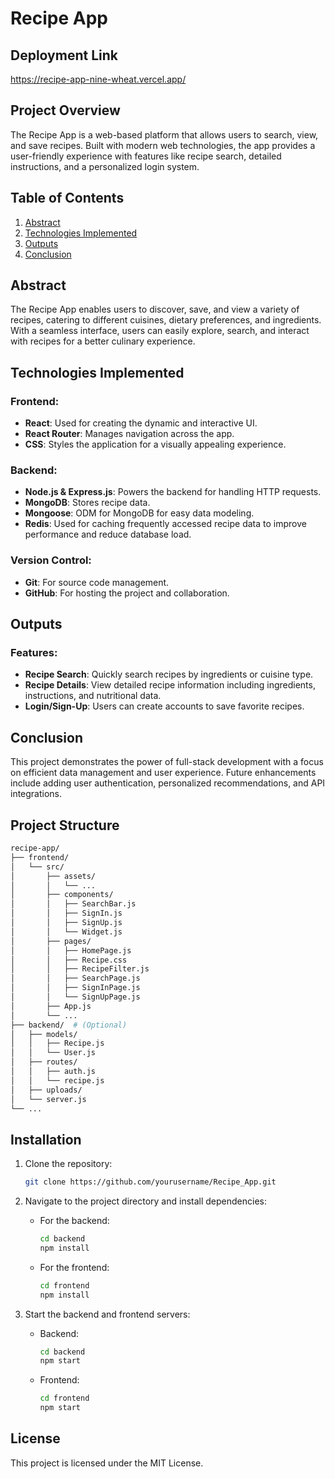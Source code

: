 
# Recipe App

## Deployment Link
https://recipe-app-nine-wheat.vercel.app/

## Project Overview
The Recipe App is a web-based platform that allows users to search, view, and save recipes. Built with modern web technologies, the app provides a user-friendly experience with features like recipe search, detailed instructions, and a personalized login system.

## Table of Contents
1. [Abstract](#abstract)
2. [Technologies Implemented](#technologies-implemented)
3. [Outputs](#outputs)
4. [Conclusion](#conclusion)

## Abstract
The Recipe App enables users to discover, save, and view a variety of recipes, catering to different cuisines, dietary preferences, and ingredients. With a seamless interface, users can easily explore, search, and interact with recipes for a better culinary experience.

## Technologies Implemented
### Frontend:
- **React**: Used for creating the dynamic and interactive UI.
- **React Router**: Manages navigation across the app.
- **CSS**: Styles the application for a visually appealing experience.

### Backend:
- **Node.js & Express.js**: Powers the backend for handling HTTP requests.
- **MongoDB**: Stores recipe data.
- **Mongoose**: ODM for MongoDB for easy data modeling.
- **Redis**: Used for caching frequently accessed recipe data to improve performance and reduce database load.

### Version Control:
- **Git**: For source code management.
- **GitHub**: For hosting the project and collaboration.

## Outputs
### Features:
- **Recipe Search**: Quickly search recipes by ingredients or cuisine type.
- **Recipe Details**: View detailed recipe information including ingredients, instructions, and nutritional data.
- **Login/Sign-Up**: Users can create accounts to save favorite recipes.


## Conclusion
This project demonstrates the power of full-stack development with a focus on efficient data management and user experience. Future enhancements include adding user authentication, personalized recommendations, and API integrations.

## Project Structure

```bash
recipe-app/
├── frontend/
│   └── src/
│       ├── assets/
│       │   └── ...
│       ├── components/
│       │   ├── SearchBar.js
│       │   ├── SignIn.js 
│       │   ├── SignUp.js 
│       │   └── Widget.js
│       ├── pages/
│       │   ├── HomePage.js
│       │   ├── Recipe.css
│       │   ├── RecipeFilter.js
│       │   ├── SearchPage.js
│       │   ├── SignInPage.js 
│       │   └── SignUpPage.js 
│       ├── App.js
│       └── ...
├── backend/  # (Optional)
│   ├── models/
│   │   ├── Recipe.js 
│   │   └── User.js    
│   ├── routes/
│   │   ├── auth.js     
│   │   └── recipe.js   
│   ├── uploads/      
│   └── server.js    
└── ...
```

## Installation
1. Clone the repository:
   ```bash
   git clone https://github.com/yourusername/Recipe_App.git
   ```

2. Navigate to the project directory and install dependencies:
   - For the backend:
     ```bash
     cd backend
     npm install
     ```

   - For the frontend:
     ```bash
     cd frontend
     npm install
     ```

3. Start the backend and frontend servers:
   - Backend:
     ```bash
     cd backend
     npm start
     ```

   - Frontend:
     ```bash
     cd frontend
     npm start
     ```



## License
This project is licensed under the MIT License.
